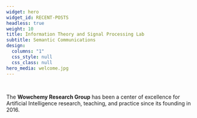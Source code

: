 ```yaml
---
widget: hero
widget_id: RECENT-POSTS
headless: true
weight: 10
title: Information Theory and Signal Processing Lab
subtitle: Semantic Communications
design:
  columns: "1"
  css_style: null
  css_class: null
hero_media: welcome.jpg
---
```


<br>

The **Wowchemy Research Group** has been a center of excellence for Artificial Intelligence research, teaching, and practice since its founding in 2016.
